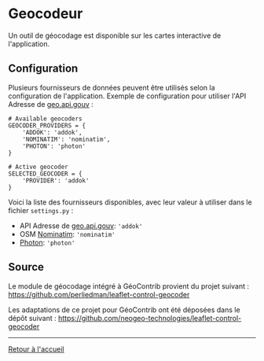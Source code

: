 # Geocodeur

Un outil de géocodage est disponible sur les cartes interactive de l'application.

## Configuration

Plusieurs fournisseurs de données peuvent être utilisés selon la configuration de l'application.
Exemple de configuration pour utiliser l'API Adresse de [geo.api.gouv](https://geo.api.gouv.fr/adresse) :

```
# Available geocoders
GEOCODER_PROVIDERS = {
    'ADDOK': 'addok',
    'NOMINATIM': 'nominatim',
    'PHOTON': 'photon'
}

# Active geocoder
SELECTED_GEOCODER = {
    'PROVIDER': 'addok'
}
```

Voici la liste des fournisseurs disponibles, avec leur valeur à utiliser dans le fichier `settings.py` :

* API Adresse de [geo.api.gouv](https://geo.api.gouv.fr/adresse): `'addok'`
* OSM [Nominatim](https://nominatim.org/release-docs/develop/api/Overview/): `'nominatim'`
* [Photon](http://photon.komoot.de/): `'photon'`
<!-- * [Bing](https://docs.microsoft.com/en-us/bingmaps/rest-services/locations/?redirectedfrom=MSDN): `'bing'` -->


## Source

Le module de géocodage intégré à GéoContrib provient du projet suivant :
https://github.com/perliedman/leaflet-control-geocoder

Les adaptations de ce projet pour GéoContrib ont été déposées dans le dépôt suivant :
https://github.com/neogeo-technologies/leaflet-control-geocoder


---

[Retour à l'accueil](<README.md>)
